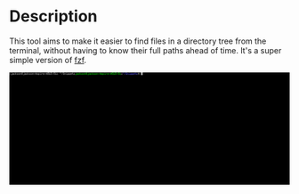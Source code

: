 # Description
This tool aims to make it easier to find files in a directory tree from the
terminal, without having to know their full paths ahead of time. It's a super
simple version of [fzf](https://github.com/junegunn/fzf).

![](demo.gif)
